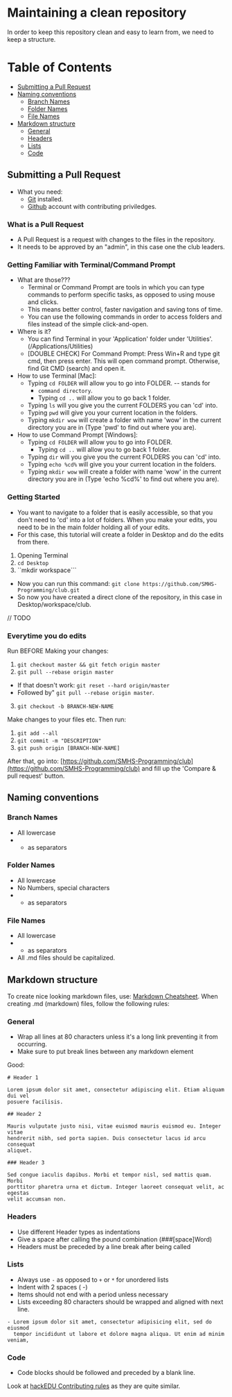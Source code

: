# Maintaining a clean repository

In order to keep this repository clean and easy to learn from, we need to keep
a structure.

# Table of Contents

- [Submitting a Pull Request](#submitting-a-pull-request)
- [Naming conventions](#naming-conventions)
  - [Branch Names](#branch-names)
  - [Folder Names](#folder-names)
  - [File Names](#file-names)
- [Markdown structure](#markdown-structure)
  - [General](#general)
  - [Headers](#headers)
  - [Lists](#lists)
  - [Code](#code)

## Submitting a Pull Request

- What you need:
  - [Git](https://git-scm.com/) installed.
  - [Github](https://github.com/) account with contributing priviledges.

### What is a Pull Request

- A Pull Request is a request with changes to the files in the repository.
- It needs to be approved by an "admin", in this case one the club leaders.

### Getting Familiar with Terminal/Command Prompt

- What are those???
  - Terminal or Command Prompt are tools in which you can type commands to
    perform specific tasks, as opposed to using mouse and clicks.
  - This means better control, faster navigation and saving tons of time.
  - You can use the following commands in order to access folders and files
    instead of the simple click-and-open.
- Where is it?
  - You can find Terminal in your 'Application' folder under 'Utilities'.
    (/Applications/Utilities)
  - [DOUBLE CHECK] For Command Prompt:
    Press Win+R and type git cmd, then press enter. This will open
    command prompt. Otherwise, find Git CMD (search) and open it.
- How to use Terminal [Mac]:
  - Typing ```cd FOLDER``` will allow you to go into FOLDER. -- stands for
    - ```command directory```.
    - Typing ```cd ..``` will allow you to go back 1 folder.
  - Typing ```ls``` will you give you the current FOLDERS you can 'cd' into.
  - Typing ```pwd``` will give you your current location in the folders.
  - Typing ```mkdir wow``` will create a folder with name 'wow' in the current
    directory you are in (Type 'pwd' to find out where you are).
- How to use Command Prompt [Windows]:
  - Typing ```cd FOLDER``` will allow you to go into FOLDER.
    - Typing ```cd ..``` will allow you to go back 1 folder.
  - Typing ```dir``` will you give you the current FOLDERS you can 'cd' into.
  - Typing ```echo %cd%``` will give you your current location in the folders.
  - Typing ```mkdir wow``` will create a folder with name 'wow' in the current
    directory you are in (Type 'echo %cd%' to find out where you are).

### Getting Started

- You want to navigate to a folder that is easily accessible, so that you don't
  need to 'cd' into a lot of folders. When you make your edits, you need to be
  in the main folder holding all of your edits.
- For this case, this tutorial will create a folder in Desktop and do the edits
  from there.
1. Opening Terminal
2. ```cd Desktop```
3. ``mkdir workspace```
- Now you can run this command: ```git clone https://github.com/SMHS-Programming/club.git```
- So now you have created a direct clone of the repository, in this case in
  Desktop/workspace/club.

// TODO

### Everytime you do edits

Run BEFORE Making your changes:

1. ```git checkout master && git fetch origin master ```
2. ```git pull --rebase origin master```
  - If that doesn't work: ```git reset --hard origin/master```
  - Followed by" ```git pull --rebase origin master```.
3. ```git checkout -b BRANCH-NEW-NAME```

Make changes to your files etc. Then run:

1. ```git add --all```
2. ```git commit -m "DESCRIPTION"```
3. ```git push origin [BRANCH-NEW-NAME]```

After that, go into: [https://github.com/SMHS-Programming/club](https://github.com/SMHS-Programming/club)
and fill up the 'Compare & pull request' button.

## Naming conventions

### Branch Names

- All lowercase
- - as separators

### Folder Names

- All lowercase
- No Numbers, special characters
- - as separators

### File Names

- All lowercase
- - as separators
- All .md files should be capitalized.

## Markdown structure

To create nice looking markdown files, use:
[Markdown Cheatsheet](https://github.com/adam-p/markdown-here/wiki/Markdown-Cheatsheet).
When creating .md (markdown) files, follow the following rules:

### General

- Wrap all lines at 80 characters unless it's a long link preventing it from
  occurring.
- Make sure to put break lines between any markdown element

Good:

```
# Header 1

Lorem ipsum dolor sit amet, consectetur adipiscing elit. Etiam aliquam dui vel
posuere facilisis.

## Header 2

Mauris vulputate justo nisi, vitae euismod mauris euismod eu. Integer vitae
hendrerit nibh, sed porta sapien. Duis consectetur lacus id arcu consequat
aliquet.

### Header 3

Sed congue iaculis dapibus. Morbi et tempor nisl, sed mattis quam. Morbi
porttitor pharetra urna et dictum. Integer laoreet consequat velit, ac egestas
velit accumsan non.
```

### Headers

- Use different Header types as indentations
- Give a space after calling the pound combination (###[space]Word)
- Headers must be preceded by a line break after being called

### Lists

- Always use `-` as opposed to `+` or `*` for unordered lists
- Indent with 2 spaces (  -)
- Items should not end with a period unless necessary
- Lists exceeding 80 characters should be wrapped and aligned with next line.

```
- Lorem ipsum dolor sit amet, consectetur adipisicing elit, sed do eiusmod
  tempor incididunt ut labore et dolore magna aliqua. Ut enim ad minim veniam,
```

### Code

- Code blocks should be followed and preceded by a blank line.

Look at
[hackEDU Contributing rules](https://github.com/hackedu/meta/blob/2360c50372eb331cc46c67e6faf5bcdb7d4655d0/markdown_style_guide.md)
as they are quite similar.
